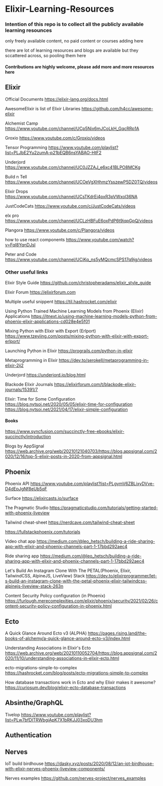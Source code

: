 # Elixir-Learning-Resources

### Intention of this repo is to collect all the publicly available learning resounces
only freely available content, no paid content or courses adding here

there are lot of learning resources and blogs are available but they sccattered across, so pooling them here


#### Contributions are highly welcome, please add more and more resources here


## Elixir

Official Documents
https://elixir-lang.org/docs.html

AwesomeElixir is list of Elixir Libraries
https://github.com/h4cc/awesome-elixir

Alchemist Camp
https://www.youtube.com/channel/UCp5Nix6mJCoLkH_GqcRRp1A

Groxio
https://www.youtube.com/c/Groxio/videos

Tensor Programming
https://www.youtube.com/playlist?list=PLJbE2Yu2zumA-p21bEQB6nsYABAO-HtF2

Underjord
https://www.youtube.com/channel/UC0JZZAJ_e6xc41BLPO8MCKg

Build n Tell
https://www.youtube.com/channel/UCOeVgXHhmzYsszewP5DZ0TQ/videos

Elixir Drops
https://www.youtube.com/channel/UCsTKdrEi4pxR3pVWxol36NA

JustCodeCats
https://www.youtube.com/c/JustCodeCats/videos

elx pro
https://www.youtube.com/channel/UCLzHBFuE6oxPdP6t9iqpGpQ/videos

Plangora
https://www.youtube.com/c/Plangora/videos

how to use react components
https://www.youtube.com/watch?v=FqI8YqnDJsI

Peter and Code
https://www.youtube.com/channel/UCiKq_ns5yMQcmcSPS17q9jg/videos


### Other useful links

Elixir Style Guide
https://github.com/christopheradams/elixir_style_guide

Elixir Forum
https://elixirforum.com

Multiple useful snippent
https://til.hashrocket.com/elixir

Using Python Trained Machine Learning Models from Phoenix (Elixir) Applications
https://itnext.io/using-machine-learning-models-python-from-phoenix-elixir-applications-cd028e4e5f01

Mixing Python with Elixir with Export (Erlport)
https://www.tzeyiing.com/posts/mixing-python-with-elixir-with-export-erlport/

Launching Python in Elixir
https://prograils.com/python-in-elixir


Metaprogramming in Elixir
https://dev.to/serokell/metaprogramming-in-elixir-2ij2

Underjord
https://underjord.io/blog.html

Blackode Elixir Journals
https://elixirforum.com/t/blackode-elixir-journals/15391/7

Elixir: Time for Some Configuration
https://blog.nytsoi.net/2020/05/05/elixir-time-for-configuration
https://blog.nytsoi.net/2021/04/17/elixir-simple-configuration

  #### Books

https://www.syncfusion.com/succinctly-free-ebooks/elixir-succinctly/introduction

Blogs by AppSignal
https://web.archive.org/web/20210121040703/https://blog.appsignal.com/2020/12/16/top-5-elixir-posts-in-2020-from-appsignal.html



## Phoenix

Phoenix API
https://www.youtube.com/playlist?list=PLgymV6ZBLixyDVve-D4dEpJgNf8eUb5qF

Surface
https://elixircasts.io/surface

The Pragmatic Studio
https://pragmaticstudio.com/tutorials/getting-started-with-phoenix-liveview

Tailwind cheat-sheet
https://nerdcave.com/tailwind-cheat-sheet

https://fullstackphoenix.com/tutorials

Video chat app
https://medium.com/@leo_hetsch/building-a-ride-sharing-app-with-elixir-and-phoenix-channels-part-1-17bbd292aec4

Ride sharing app
https://medium.com/@leo_hetsch/building-a-ride-sharing-app-with-elixir-and-phoenix-channels-part-1-17bbd292aec4

Let's Build An Instagram Clone With The PETAL(Phoenix, Elixir, TailwindCSS, AlpineJS, LiveView) Stack
https://dev.to/elixirprogrammer/let-s-build-an-instagram-clone-with-the-petal-phoenix-elixir-tailwindcss-alpinejs-liveview-stack-263n

Content Security Policy configuration (in Phoenix)
https://furlough.merecomplexities.com/elixir/phoenix/security/2021/02/26/content-security-policy-configuration-in-phoenix.html


## Ecto

A Quick Glance Around Ecto v3 (ALPHA)
https://pages.rising.land/the-books-of-alchemy/a-quick-glance-around-ecto-v3/index.html

Understanding Associations in Elixir's Ecto
https://web.archive.org/web/20210110052704/https://blog.appsignal.com/2020/11/10/understanding-associations-in-elixir-ecto.html

ecto-migrations-simple-to-complex
https://hashrocket.com/blog/posts/ecto-migrations-simple-to-complex

How database transactions work in Ecto and why Elixir makes it awesome?
https://curiosum.dev/blog/elixir-ecto-database-transactions

## Absinthe/GraphQL

Tivelop
https://www.youtube.com/playlist?list=PLw7bfDlTRWbgiApK7X1bRKJJ03xoDU3hm


## Authentication



## Nerves

IoT build birdhouse
https://dasky.xyz/posts/2020/08/12/an-iot-birdhouse-with-elixir-nerves-phoenix-liveview-components/

Nerves examples
https://github.com/nerves-project/nerves_examples



